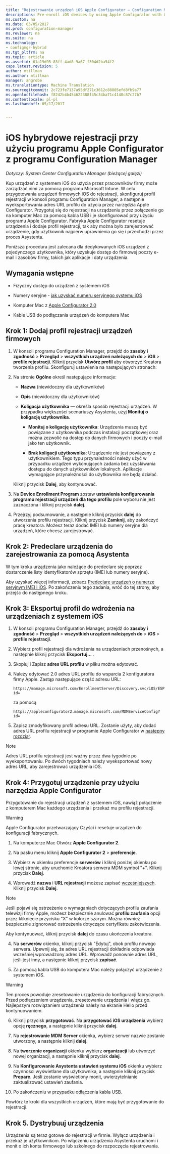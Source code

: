 ```yaml
---
title: "Rejestrowanie urządzeń iOS Apple Configurator — Configuration Manager | Dokumentacja firmy Microsoft"
descriptions: Pre-enroll iOS devices by using Apple Configurator with Configuration Manager.
ms.custom: na
ms.date: 03/05/2017
ms.prod: configuration-manager
ms.reviewer: na
ms.suite: na
ms.technology:
- configmgr-hybrid
ms.tgt_pltfrm: na
ms.topic: article
ms.assetid: 61a19d95-83ff-4ad8-9a67-f304d2ba54f2
caps.latest.revision: 5
author: mtillman
ms.author: mtillman
manager: angrobe
ms.translationtype: Machine Translation
ms.sourcegitcommit: 2c723fe7137a95df271c3612c88805efd8fb9a77
ms.openlocfilehash: f8242b4b454622388f45c34ba71c4148c87c27b7
ms.contentlocale: pl-pl
ms.lasthandoff: 05/17/2017


---
```

# <a name="ios-hybrid-enrollment-using-apple-configurator-with-configuration-manager"></a>iOS hybrydowe rejestracji przy użyciu programu Apple Configurator z programu Configuration Manager

*Dotyczy: System Center Configuration Manager (bieżącej gałęzi)*

Kup urządzeń z systemem iOS do użycia przez pracowników firmy może zarządzać nimi za pomocą programu Microsoft Intune. W celu przygotowania urządzeń firmowych iOS do rejestracji, skonfiguruj profil rejestracji w konsoli programu Configuration Manager, a następnie wyeksportowania adres URL profilu do użycia przez narzędzia Apple Configurator. Przygotuj się do rejestracji na urządzeniu przez połączenie go na komputer Mac za pomocą kabla USB i je skonfigurować przy użyciu programu Apple Configurator. Fabryka Apple Configurator resetuje urządzenia i dodaje profil rejestracji, tak aby można było zarejestrować urządzenie, gdy użytkownik najpierw uprawnienia go się i przechodzi przez proces Asystenta.

Poniższa procedura jest zalecana dla dedykowanych iOS urządzeń z pojedynczego użytkownika, który uzyskuje dostęp do firmowej poczty e-mail i zasobów firmy, takich jak aplikacje i daty urządzenia.  

## <a name="prerequisites"></a>Wymagania wstępne  

-   Fizyczny dostęp do urządzeń z systemem iOS  

-   Numery seryjne - [jak uzyskać numeru seryjnego systemu iOS](https://support.apple.com/en-us/HT204308)  

-   Komputer Mac z [Apple Configurator 2.0](http://go.microsoft.com/fwlink/?LinkId=518017)  

-   Kable USB do podłączania urządzeń do komputera Mac  

## <a name="step-1-add-a-corporate-owned-device-enrollment-profile"></a>Krok 1: Dodaj profil rejestracji urządzeń firmowych

1.  W konsoli programu Configuration Manager, przejdź do **zasoby i zgodność** > **Przegląd** > **wszystkich urządzeń należących do** > **iOS** > **profile rejestracji**. Kliknij przycisk **Utwórz profil** aby otworzyć Kreatora tworzenia profilu. Skonfiguruj ustawienia na następujących stronach:  

2.  Na stronie **Ogólne** określ następujące informacje:  

    -   **Nazwa** (niewidoczny dla użytkowników)  

    -   **Opis** (niewidoczny dla użytkowników)  

    -   **Koligacja użytkownika** — określa sposób rejestracji urządzeń. W przypadku większości scenariuszy Asystenta, użyj **Monituj o koligację użytkownika**.  

        -   **Monituj o koligację użytkownika**: Urządzenia muszą być powiązane z użytkownika podczas instalacji początkowej oraz można zezwolić na dostęp do danych firmowych i poczty e-mail jako ten użytkownik.  

        -   **Brak koligacji użytkownika**: Urządzenie nie jest powiązany z użytkownikiem. Tego typu przynależności należy użyć w przypadku urządzeń wykonujących zadania bez uzyskiwania dostępu do danych użytkowników lokalnych. Aplikacje wymagające przynależności do użytkownika nie będą działać.

    Kliknij przycisk **Dalej**, aby kontynuować.  

3.  Na **Device Enrollment Program** zostaw **ustawienia konfigurowania programu rejestracji urządzeń dla tego profilu** pole wyboru nie jest zaznaczona i kliknij przycisk **dalej**.  

4.  Przejrzyj podsumowanie, a następnie kliknij przycisk **dalej** do utworzenia profilu rejestracji. Kliknij przycisk **Zamknij**, aby zakończyć pracę kreatora. Możesz teraz dodać IMEI lub numery seryjne dla urządzeń, które chcesz zarejestrować.  

## <a name="step-2-predeclare-devices-to-enroll-with-setup-assistant"></a>Krok 2: Predeclare urządzenia do zarejestrowania za pomocą Asystenta

W tym kroku urządzenia jako należące do predeclare się poprzez dostarczenie listy identyfikatorów sprzętu (IMEI lub numery seryjne).

Aby uzyskać więcej informacji, zobacz [Predeclare urządzeń o numerze seryjnym IMEI i iOS](predeclare-devices-with-hardware-id.md). Po zakończeniu tego zadania, wróć do tej strony, aby przejść do następnego kroku.

## <a name="step-3-export-the-profile-to-deploy-to-ios-devices"></a>Krok 3: Eksportuj profil do wdrożenia na urządzeniach z systemem iOS

1.  W konsoli programu Configuration Manager, przejdź do **zasoby i zgodność** > **Przegląd** > **wszystkich urządzeń należących do** > **iOS** > **profile rejestracji**.

2.  Wybierz profil rejestracji dla wdrożenia na urządzeniach przenośnych, a następnie kliknij przycisk **Eksportuj...** .

3.  Skopiuj i Zapisz **adres URL profilu** w pliku można edytować.   

4.  Należy edytować 2.0 adres URL profilu do wsparcia 2 konfiguratora firmy Apple. Zastąp następujące część adresu URL:  

    ```  
    https://manage.microsoft.com/EnrollmentServer/Discovery.svc/iOS/ESProxy?id=  

    ```  

     za pomocą  

    ```  
    https://appleconfigurator2.manage.microsoft.com/MDMServiceConfig?id=  

    ```

5.  Zapisz zmodyfikowany profil adresu URL. Zostanie użyty, aby dodać adres URL profilu rejestracji w programie Apple Configurator w [następny rozdział](#step-4-prepare-the-device-with-apple-configurator).  

> [!NOTE]
> Adres URL profilu rejestracji jest ważny przez dwa tygodnie po wyeksportowaniu. Po dwóch tygodniach należy wyeksportować nowy adres URL, aby zarejestrować urządzenia iOS.

## <a name="step-4-prepare-the-device-with-apple-configurator"></a>Krok 4: Przygotuj urządzenie przy użyciu narzędzia Apple Configurator

Przygotowanie do rejestracji urządzeń z systemem iOS, nawiąż połączenie z komputerem Mac każdego urządzenia i przekaż mu profilu rejestracji.  

> [!WARNING]  
>  Apple Configurator przetwarzający Czyści i resetuje urządzeń do konfiguracji fabrycznych.  

1.  Na komputerze Mac Otwórz **Apple Configurator 2**.  

2.  Na pasku menu kliknij **Apple Configurator 2** > **preferencje**.  

2.  Wybierz w okienku preferencje **serwerów** i kliknij poniżej okienku po lewej stronie, aby uruchomić Kreatora serwera MDM symbol "+". Kliknij przycisk **Dalej**.  

3.  Wprowadź **nazwa** i **URL rejestracji** możesz zapisać [wcześniejszych](#step-3-export-the-profile-to-deploy-to-ios-devices). Kliknij przycisk **Dalej**.  

   > [!NOTE]
   > Jeśli pojawi się ostrzeżenie o wymaganiach dotyczących profilu zaufania telewizji firmy Apple, możesz bezpiecznie anulować **profilu zaufania** opcji przez kliknięcie przycisku "X" w kolorze szarym. Można również bezpiecznie zignorować ostrzeżenia dotyczące certyfikatu zakotwiczenia.

   Aby kontynuować, kliknij przycisk **dalej** do czasu ukończenia kreatora.  

4.  Na **serwerów** okienko, kliknij przycisk "Edytuj", obok profilu nowego serwera. Upewnij się, że adres URL rejestracji dokładnie odpowiada wcześniej wprowadzony adres URL. Wprowadź ponownie adres URL, jeśli jest inny, a następnie kliknij przycisk **zapisać**.  

5.  Za pomocą kabla USB do komputera Mac należy połączyć urządzenie z systemem iOS.  

  > [!WARNING]  
  >  Ten proces powoduje zresetowanie urządzenia do konfiguracji fabrycznych. Przed podłączeniem urządzenia, zresetowanie urządzenia i włącz go. Najlepszym rozwiązaniem urządzenia należy na ekranie Hello przed kontynuowaniem.  

6.  Kliknij przycisk **przygotować**. Na **przygotować iOS urządzenia** wybierz opcję **ręcznego**, a następnie kliknij przycisk **dalej**.  

7.  Na **rejestrowanie MDM Server** okienka, wybierz serwer nazwie zostanie utworzony, a następnie kliknij **dalej**.  

9. Na **tworzenie organizacji** okienku wybierz **organizacji** lub utworzyć nowej organizacji, a następnie kliknij przycisk **dalej**.  

10. Na **Konfigurowanie Asystenta ustawień systemu iOS** okienku wybierz czynności wyświetlane dla użytkownika, a następnie kliknij przycisk **Prepare**. Jeśli zostanie wyświetlony monit, uwierzytelnianie zaktualizować ustawień zaufania.  

11. Po zakończeniu w przypadku odłączenia kabla USB.  

Powtórz te kroki dla wszystkich urządzeń, które mają być przygotowanie do rejestracji.

## <a name="step-5-distribute-devices"></a>Krok 5. Dystrybuuj urządzenia

Urządzenia są teraz gotowe do rejestracji w firmie. Wyłącz urządzenia i przekaż je użytkownikom. Po włączeniu urządzenia Asystenta uruchomi i monit o ich konta firmowego lub szkolnego do rozpoczęcia rejestrowania.

